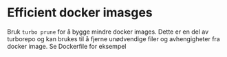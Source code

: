 # Efficient docker imasges

Bruk `turbo prune` for å bygge mindre docker images. Dette er en del av turborepo og kan brukes til å fjerne unødvendige filer og avhengigheter fra docker image. Se Dockerfile for eksempel
